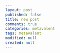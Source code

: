 ```yaml
---
layout: post
published: false
title: new post
comments: true
categories: metavalent
tags: metavalent
modified: null
created: null
---
```

